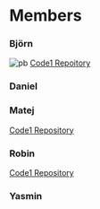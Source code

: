 # Members

### Björn
![pb](https://media1.tenor.com/m/L1SOy0Q8O7gAAAAC/eyebrow-raise-shrek.gif)
[Code1 Repoitory](https://github.com/M00St4r/Code1)
### Daniel
### Matej

[Code1 Repository](https://github.com/MatBudimir/Code1)

### Robin

[Code1 Repository](https://github.com/rbnsky/Code1/blob/main/Code1%20Diary.md)

### Yasmin
